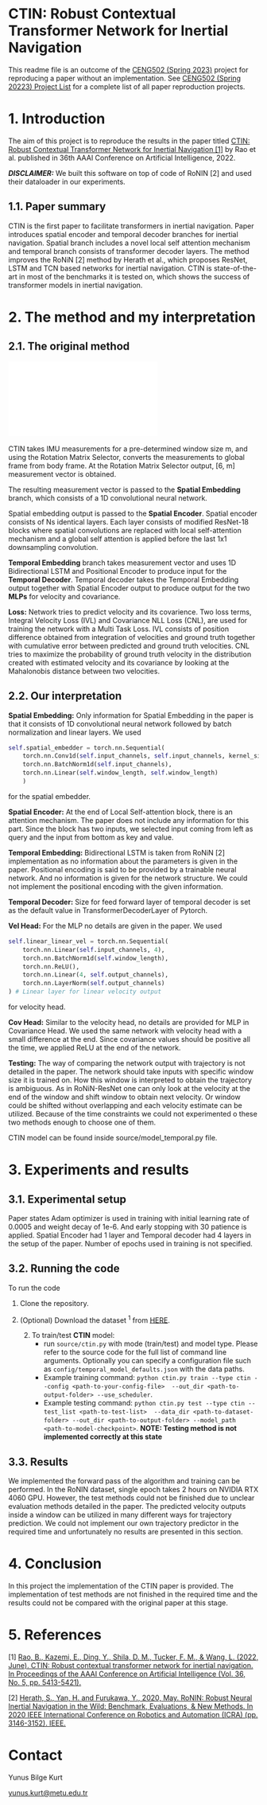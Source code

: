 # CTIN: Robust Contextual Transformer Network for Inertial Navigation

This readme file is an outcome of the [CENG502 (Spring 2023)](https://ceng.metu.edu.tr/~skalkan/ADL/) project for reproducing a paper without an implementation. See [CENG502 (Spring 20223) Project List](https://github.com/CENG502-Projects/CENG502-Spring2023) for a complete list of all paper reproduction projects.

# 1. Introduction

The aim of this project is to reproduce the results in the paper titled  [CTIN: Robust Contextual Transformer Network for Inertial Navigation [1]](https://arxiv.org/abs/2112.02143) by Rao et al. published in 36th AAAI Conference on Artificial Intelligence, 2022.

***DISCLAIMER:*** We built this software on top of code of RoNIN [2] and used their dataloader in our experiments.

## 1.1. Paper summary

CTIN is the first paper to facilitate transformers in inertial navigation. Paper introduces spatial encoder and temporal decoder branches for inertial navigation. Spatial branch includes a novel local self attention mechanism and temporal branch consists of transformer decoder layers. The method improves the RoNiN [2] method by Herath et al., which proposes ResNet, LSTM and TCN based networks for inertial navigation. CTIN is state-of-the-art in most of the benchmarks it is tested on, which shows the success of transformer models in inertial navigation.

# 2. The method and my interpretation

## 2.1. The original method

![CTIN Method](figure/Visio-arch.pdf)

CTIN takes IMU measurements for a pre-determined window size m, and using the Rotation Matrix Selector, converts the measurements to global frame from body frame. At the Rotation Matrix Selector output, [6, m] measurement vector is obtained. 

The resulting measurement vector is passed to the **Spatial Embedding** branch, which consists of a 1D convolutional neural network.

Spatial embedding output is passed to the **Spatial Encoder**. Spatial encoder consists of Ns identical layers. Each layer consists of modified ResNet-18 blocks where spatial convolutions are replaced with local self-attention mechanism and a global self attention is applied before the last 1x1 downsampling convolution.

**Temporal Embedding** branch takes measurement vector and uses 1D Bidirectional LSTM and Positional Encoder to produce input for the **Temporal Decoder**. Temporal decoder takes the Temporal Embedding output together with Spatial Encoder output to produce output for the two **MLPs** for velocity and covariance.

**Loss:** Network tries to predict velocity and its covarience. Two loss terms, Integral Velocity Loss (IVL) and Covariance NLL Loss (CNL), are used for training the network with a Multi Task Loss. IVL consists of position difference obtained from integration of velocities and ground truth together with cumulative error between predicted and ground truth velocities. CNL tries to maximize the probability of ground truth velocity in the distribution created with estimated velocity and its covariance by looking at the Mahalonobis distance between two velocities.



## 2.2. Our interpretation 


**Spatial Embedding:** Only information for Spatial Embedding in the paper is that it consists of 1D convolutional neural network followed by batch normalization and linear layers. We used 

```python
self.spatial_embedder = torch.nn.Sequential(
    torch.nn.Conv1d(self.input_channels, self.input_channels, kernel_size=3, stride=1, padding=1),
    torch.nn.BatchNorm1d(self.input_channels),
    torch.nn.Linear(self.window_length, self.window_length)
    ) 
```

for the spatial embedder.

**Spatial Encoder:** At the end of Local Self-attention block, there is an attention mechanism. The paper does not include any information for this part. Since the block has two inputs, we selected input coming from left as query and the input from bottom as key and value.

**Temporal Embedding:** Bidirectional LSTM is taken from RoNiN [2] implementation as no information about the parameters is given in the paper. Positional encoding is said to be provided by a trainable neural network. And no information is given for the network structure. We could not implement the positional encoding with the given information.


**Temporal Decoder:** Size for feed forward layer of temporal decoder is set as the default value in TransformerDecoderLayer of Pytorch.

**Vel Head:** For the MLP no details are given in the paper. We used

```python
self.linear_linear_vel = torch.nn.Sequential(
    torch.nn.Linear(self.input_channels, 4),
    torch.nn.BatchNorm1d(self.window_length),
    torch.nn.ReLU(),
    torch.nn.Linear(4, self.output_channels),
    torch.nn.LayerNorm(self.output_channels)
) # Linear layer for linear velocity output 

```
for velocity head.

**Cov Head:** Similar to the velocity head, no details are provided for MLP in Covariance Head. We used the same network with velocity head with a small difference at the end. Since covariance values should be positive all the time, we applied ReLU at the end of the network.

**Testing:** The way of comparing the network output with trajectory is not detailed in the paper. The network should take inputs with specific window size it is trained on. How this window is interpreted to obtain the trajectory is ambiguous. As in RoNiN-ResNet one can only look at the velocity at the end of the window and shift window to obtain next velocity. Or window could be shifted without overlapping and each velocity estimate can be utilized. Because of the time constraints we could not experimented o these two methods enough to choose one of them. 


CTIN model can be found inside source/model_temporal.py file.

# 3. Experiments and results

## 3.1. Experimental setup


Paper states Adam optimizer is used in training with initial learning rate of 0.0005 and weight decay of 1e-6. And early stopping with 30 patience is applied. Spatial Encoder had 1 layer and Temporal decoder had 4 layers in the setup of the paper. Number of epochs used in training is not specified.

## 3.2. Running the code


To run the code
1. Clone the repository.
2. (Optional) Download the dataset <sup>1</sup> from [HERE](https://doi.org/10.20383/102.0543). 

    2. To train/test **CTIN** model:
        * run ```source/ctin.py``` with mode (train/test) and model type. Please refer to the source code for the 
        full list of command line arguments. Optionally you can specify a configuration file such as ```config/temporal_model_defaults.json``` with the data
         paths.
        * Example training command: ```python ctin.py train --type ctin --config <path-to-your-config-file> 
        --out_dir <path-to-output-folder> --use_scheduler```.
        * Example testing command: ```python ctin.py test --type ctin --test_list <path-to-test-list> 
        --data_dir <path-to-dataset-folder> --out_dir <path-to-output-folder> --model_path <path-to-model-checkpoint>```. **NOTE: Testing method is not implemented correctly at this state**

## 3.3. Results


We implemented the forward pass of the algorithm and training can be performed. In the RoNIN dataset, single epoch takes 2 hours on NVIDIA RTX 4060 GPU. However, the test methods could not be finished due to unclear evaluation methods detailed in the paper. The predicted velocity outputs inside a window can be utilized in many different ways for trajectory prediction. We could not implement our own trajectory predictor in the required time and unfortunately no results are presented in this section.

# 4. Conclusion


In this project the implementation of the CTIN paper is provided. The implementation of test methods are not finished in the required time and the results could not be compared with the original paper at this stage.

# 5. References

[1] [Rao, B., Kazemi, E., Ding, Y., Shila, D. M., Tucker, F. M., & Wang, L. (2022, June). CTIN: Robust contextual transformer network for inertial navigation. In Proceedings of the AAAI Conference on Artificial Intelligence (Vol. 36, No. 5, pp. 5413-5421).](https://ojs.aaai.org/index.php/AAAI/article/download/20479/20238)

[2] [Herath, S., Yan, H. and Furukawa, Y., 2020, May. RoNIN: Robust Neural Inertial Navigation in the Wild: Benchmark, Evaluations, & New Methods. In 2020 IEEE International Conference on Robotics and Automation (ICRA) (pp. 3146-3152). IEEE.](https://ieeexplore.ieee.org/abstract/document/9196860)



# Contact

Yunus Bilge Kurt

yunus.kurt@metu.edu.tr
